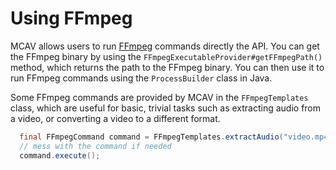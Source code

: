 # Using FFmpeg

MCAV allows users to run [FFmpeg](https://ffmpeg.org/) commands directly the API. You can get the FFmpeg binary by using
the
`FFmpegExecutableProvider#getFFmpegPath()` method, which returns the path to the FFmpeg binary. You can then use it to
run FFmpeg commands using the `ProcessBuilder` class in Java.

Some FFmpeg commands are provided by MCAV in the `FFmpegTemplates` class, which are useful for basic, trivial tasks such
as extracting audio from a video, or converting a video to a different format.

```java
  final FFmpegCommand command = FFmpegTemplates.extractAudio("video.mp4", "vorbis", "audio.ogg");
  // mess with the command if needed
  command.execute();
```